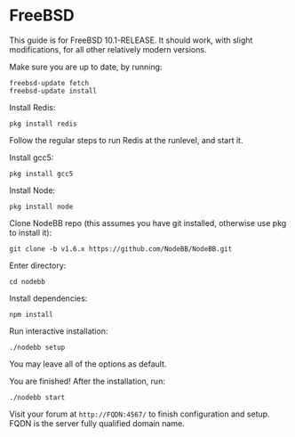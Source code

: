 FreeBSD
=======

This guide is for FreeBSD 10.1-RELEASE. It should work, with slight
modifications, for all other relatively modern versions.

Make sure you are up to date, by running:

```
freebsd-update fetch
freebsd-update install
```

Install Redis:

```
pkg install redis
```

Follow the regular steps to run Redis at the runlevel, and start it.

Install gcc5:

```
pkg install gcc5
```

Install Node:

```
pkg install node
```

Clone NodeBB repo (this assumes you have git installed, otherwise use
pkg to install it):

```
git clone -b v1.6.x https://github.com/NodeBB/NodeBB.git
```

Enter directory:

```
cd nodebb
```

Install dependencies:

```
npm install
```

Run interactive installation:

```
./nodebb setup
```

You may leave all of the options as default.

You are finished! After the installation, run:

```
./nodebb start
```

Visit your forum at `http://FQDN:4567/` to finish configuration and
setup. FQDN is the server fully qualified domain name.
